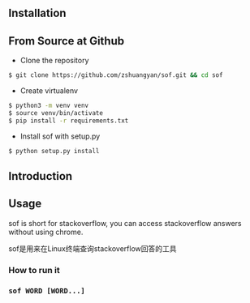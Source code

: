 Installation
------------

## From Source at Github

- Clone the repository

```sh
$ git clone https://github.com/zshuangyan/sof.git && cd sof
```

- Create virtualenv
```sh
$ python3 -m venv venv
$ source venv/bin/activate
$ pip install -r requirements.txt
```

- Install sof with setup.py

```sh
$ python setup.py install
```

Introduction
------------

## Usage

sof is short for stackoverflow, you can access stackoverflow answers without using chrome.

sof是用来在Linux终端查询stackoverflow回答的工具

### How to run it 

### `sof WORD [WORD...]`
